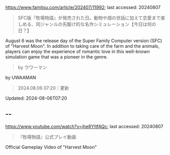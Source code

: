 https://www.famitsu.com/article/202407/11992; last accessed: 20240807

> SFC版『牧場物語』が発売された日。動物や畑の世話に加えて恋愛まで楽しめる、同ジャンルの先駆け的な名作シミュレーション【今日は何の日？】

August 6 was the release day of the Super Family Computer version (SFC) of "Harvest Moon". In addition to taking care of the farm and the animals, players can enjoy the experience of romantic love in this well-known simulation game that was a pioneer in the genre.

> by ウワーマン

by UWAAMAN

> 2024.08.06 07:20｜更新

Updated: 2024-08-06T07:20 

## --

https://www.youtube.com/watch?v=jhe8YItfAQc; last accessed: 20240807

> 『牧場物語』公式プレイ動画 

Official Gameplay Video of "Harvest Moon" 

